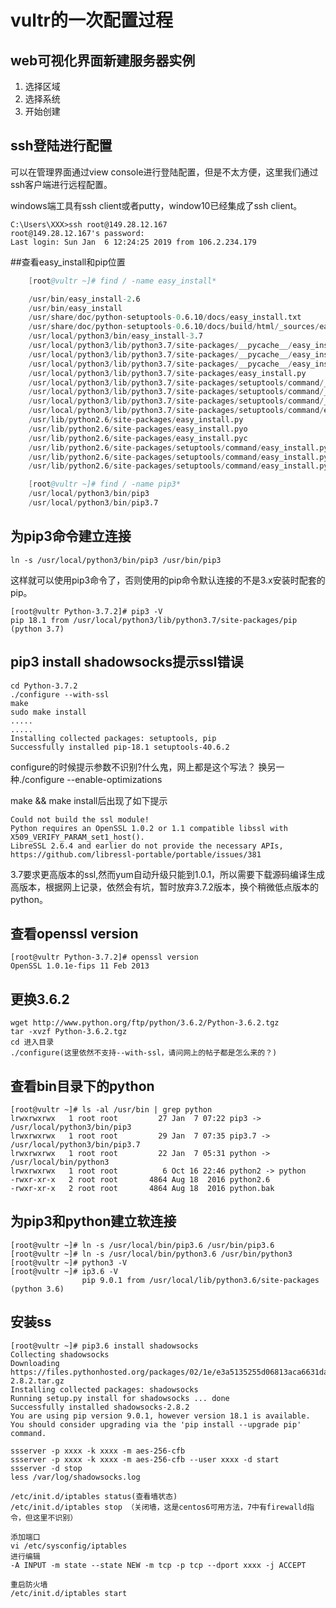 # vultr的一次配置过程

## web可视化界面新建服务器实例
1. 选择区域
2. 选择系统
3. 开始创建

## ssh登陆进行配置
可以在管理界面通过view console进行登陆配置，但是不太方便，这里我们通过ssh客户端进行远程配置。

windows端工具有ssh client或者putty，window10已经集成了ssh client。

```
C:\Users\XXX>ssh root@149.28.12.167
root@149.28.12.167's password:
Last login: Sun Jan  6 12:24:25 2019 from 106.2.234.179

```

##查看easy_install和pip位置
```s
    [root@vultr ~]# find / -name easy_install*

    /usr/bin/easy_install-2.6
    /usr/bin/easy_install
    /usr/share/doc/python-setuptools-0.6.10/docs/easy_install.txt
    /usr/share/doc/python-setuptools-0.6.10/docs/build/html/_sources/easy_install.txt
    /usr/local/python3/bin/easy_install-3.7
    /usr/local/python3/lib/python3.7/site-packages/__pycache__/easy_install.cpython-37.opt-2.pyc
    /usr/local/python3/lib/python3.7/site-packages/__pycache__/easy_install.cpython-37.opt-1.pyc
    /usr/local/python3/lib/python3.7/site-packages/__pycache__/easy_install.cpython-37.pyc
    /usr/local/python3/lib/python3.7/site-packages/easy_install.py
    /usr/local/python3/lib/python3.7/site-packages/setuptools/command/__pycache__/easy_install.cpython-37.opt-2.pyc
    /usr/local/python3/lib/python3.7/site-packages/setuptools/command/__pycache__/easy_install.cpython-37.opt-1.pyc
    /usr/local/python3/lib/python3.7/site-packages/setuptools/command/__pycache__/easy_install.cpython-37.pyc
    /usr/local/python3/lib/python3.7/site-packages/setuptools/command/easy_install.py
    /usr/lib/python2.6/site-packages/easy_install.py
    /usr/lib/python2.6/site-packages/easy_install.pyo
    /usr/lib/python2.6/site-packages/easy_install.pyc
    /usr/lib/python2.6/site-packages/setuptools/command/easy_install.py
    /usr/lib/python2.6/site-packages/setuptools/command/easy_install.pyo
    /usr/lib/python2.6/site-packages/setuptools/command/easy_install.pyc

    [root@vultr ~]# find / -name pip3*
    /usr/local/python3/bin/pip3
    /usr/local/python3/bin/pip3.7
```

## 为pip3命令建立连接

    ln -s /usr/local/python3/bin/pip3 /usr/bin/pip3

这样就可以使用pip3命令了，否则使用的pip命令默认连接的不是3.x安装时配套的pip。

    [root@vultr Python-3.7.2]# pip3 -V
    pip 18.1 from /usr/local/python3/lib/python3.7/site-packages/pip (python 3.7)

## pip3 install shadowsocks提示ssl错误

    cd Python-3.7.2
    ./configure --with-ssl
    make
    sudo make install
    .....
    .....
    Installing collected packages: setuptools, pip
    Successfully installed pip-18.1 setuptools-40.6.2

configure的时候提示参数不识别?什么鬼，网上都是这个写法？
换另一种./configure --enable-optimizations

make && make install后出现了如下提示

    Could not build the ssl module!
    Python requires an OpenSSL 1.0.2 or 1.1 compatible libssl with X509_VERIFY_PARAM_set1_host().
    LibreSSL 2.6.4 and earlier do not provide the necessary APIs, https://github.com/libressl-portable/portable/issues/381
    
3.7要求更高版本的ssl,然而yum自动升级只能到1.0.1，所以需要下载源码编译生成高版本，根据网上记录，依然会有坑，暂时放弃3.7.2版本，换个稍微低点版本的python。

## 查看openssl version

    [root@vultr Python-3.7.2]# openssl version
    OpenSSL 1.0.1e-fips 11 Feb 2013

## 更换3.6.2

    wget http://www.python.org/ftp/python/3.6.2/Python-3.6.2.tgz
    tar -xvzf Python-3.6.2.tgz
    cd 进入目录
    ./configure(这里依然不支持--with-ssl，请问网上的帖子都是怎么来的？)

## 查看bin目录下的python

    [root@vultr ~]# ls -al /usr/bin | grep python
    lrwxrwxrwx   1 root root         27 Jan  7 07:22 pip3 -> /usr/local/python3/bin/pip3
    lrwxrwxrwx   1 root root         29 Jan  7 07:35 pip3.7 -> /usr/local/python3/bin/pip3.7
    lrwxrwxrwx   1 root root         22 Jan  7 05:31 python -> /usr/local/bin/python3
    lrwxrwxrwx   1 root root          6 Oct 16 22:46 python2 -> python
    -rwxr-xr-x   2 root root       4864 Aug 18  2016 python2.6
    -rwxr-xr-x   2 root root       4864 Aug 18  2016 python.bak

## 为pip3和python建立软连接

    [root@vultr ~]# ln -s /usr/local/bin/pip3.6 /usr/bin/pip3.6
    [root@vultr ~]# ln -s /usr/local/bin/python3.6 /usr/bin/python3
    [root@vultr ~]# python3 -V
    [root@vultr ~]# ip3.6 -V
                    pip 9.0.1 from /usr/local/lib/python3.6/site-packages (python 3.6)

## 安装ss

    [root@vultr ~]# pip3.6 install shadowsocks
    Collecting shadowsocks
    Downloading https://files.pythonhosted.org/packages/02/1e/e3a5135255d06813aca6631da31768d44f63692480af3a1621818008eb4a/shadowsocks-2.8.2.tar.gz
    Installing collected packages: shadowsocks
    Running setup.py install for shadowsocks ... done
    Successfully installed shadowsocks-2.8.2
    You are using pip version 9.0.1, however version 18.1 is available.
    You should consider upgrading via the 'pip install --upgrade pip' command.

    ssserver -p xxxx -k xxxx -m aes-256-cfb
    ssserver -p xxxx -k xxxx -m aes-256-cfb --user xxxx -d start
    ssserver -d stop
    less /var/log/shadowsocks.log

    /etc/init.d/iptables status(查看墙状态)
    /etc/init.d/iptables stop （关闭墙，这是centos6可用方法，7中有firewalld指令，但这里不识别）

    添加端口
    vi /etc/sysconfig/iptables
    进行编辑
    -A INPUT -m state --state NEW -m tcp -p tcp --dport xxxx -j ACCEPT

    重启防火墙
    /etc/init.d/iptables start